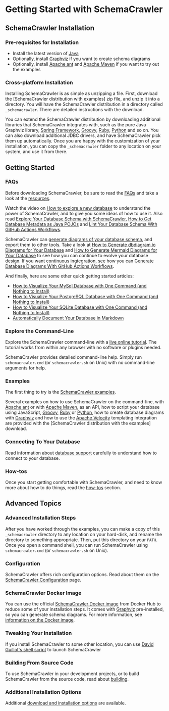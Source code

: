 # Getting Started with SchemaCrawler

## SchemaCrawler Installation

### Pre-requisites for Installation

- Install the latest version of [Java](https://www.java.com/)
- Optionally, install [Graphviz] if you want to create schema diagrams
- Optionally, install [Apache ant] and [Apache Maven] if you want to try out the examples

### Cross-platform Installation

Installing SchemaCrawler is as simple as unzipping a file. First, download the [SchemaCrawler
distribution with examples] zip file, and unzip it into a directory. You will have the SchemaCrawler
distribution in a directory called `_schemacrawler`. There are detailed instructions with the download.

You can extend the SchemaCrawler distribution by downloading additional libraries that SchemaCrawler
integrates with, such as the pure Java Graphviz library, [Spring Framework](https://www.springsource.org/spring-framework), [Groovy], [Ruby], [Python] and so
on. You can also download additional JDBC drivers, and have SchemaCrawler pick them up automatically.
Once you are happy with the customization of your installation, you can copy the `_schemacrawler`
folder to any location on your system, and use it from there.



## Getting Started

### FAQs

Before downloading SchemaCrawler, be sure to read the [FAQs](faq.html) and take a look at the [resources](resources.html).

Watch the video on [How to explore a new database](https://dev.to/sualeh/how-do-you-explore-a-new-database-1pge) to understand the power of SchemaCrawler, and to give you some ideas of how to use it. Also read [Explore Your Database Schema with SchemaCrawler](https://dev.to/sualeh/explore-your-database-schema-with-schemacrawler-5341), [How to Get Database Metadata as Java POJOs](https://dev.to/sualeh/how-to-get-database-metadata-as-java-pojos-24li) and [Lint Your Database Schema With GitHub Actions Workflows](https://dev.to/sualeh/lint-your-database-schema-with-github-actions-workflows-57cg).

SchemaCrawler can [generate diagrams of your database schema](diagramming.html), and export them to other tools. Take a look at [How to Generate dbdiagram.io Diagrams for Your Database](https://dev.to/sualeh/how-to-generate-dbdiagram-io-diagrams-for-your-database-431l)
and [How to Generate Mermaid Diagrams for Your Database](https://dev.to/sualeh/how-to-generate-mermaid-diagrams-for-your-database-33bn) to see how you can continue to evolve your database design. If you want continuous ingtegration, see how you can [Generate Database Diagrams With GitHub Actions Workflows](https://dev.to/sualeh/generate-database-diagrams-with-github-actions-workflows-4l96).

And finally, here are some other quick getting started articles:

- [How to Visualize Your MySql Database with One Command (and Nothing to Install)](https://dev.to/sualeh/how-to-visualize-your-mysql-database-with-one-command-and-nothing-to-install-21cp)
- [How to Visualize Your PostgreSQL Database with One Command (and Nothing to Install)](https://dev.to/sualeh/how-to-visualize-your-postgresql-database-with-one-command-and-nothing-to-install-3e3j)
- [How to Visualize Your SQLite Database with One Command (and Nothing to Install)](https://dev.to/sualeh/how-to-visualize-your-sqlite-database-with-one-command-and-nothing-to-install-1f4m)
- [Automatically Document Your Database in Markdown](https://dev.to/sualeh/automatically-document-your-database-in-markdown-elf)


### Explore the Command-Line

Explore the SchemaCrawler command-line with a [live online tutorial](https://killercoda.com/schemacrawler). 
The tutorial works from within any browser with no software or plugins needed.

SchemaCrawler provides detailed command-line help. Simply run `schemacrawler.cmd` (or
`schemacrawler.sh` on Unix) with no command-line arguments for help.


### Examples

The first thing to try is the [SchemaCrawler examples].

Several examples on how to use SchemaCrawler on the command-line, with [Apache ant] or with
[Apache Maven], as an API, how to script your database using JavaScript, [Groovy], [Ruby] or [Python], how to
create database diagrams with [Graphviz] and how to use the [Apache Velocity](https://velocity.apache.org/) templating integration
are provided with the [SchemaCrawler distribution with the examples] download.


### Connecting To Your Database

Read information about [database support](database-support.html) carefully to understand how to connect to your database.


### How-tos

Once you start getting comfortable with SchemaCrawler, and need to know more about how to do
things, read the [how-tos](how-to.html) section.



## Advanced Topics

### Advanced Installation Steps

After you have worked through the examples, you can make a copy of this `_schemacrawler` directory to
any location on your hard-disk, and rename the directory to something appropriate. Then, put this
directory on your `PATH`. Once you open a command shell, you can run SchemaCrawler using
`schemacrawler.cmd` (or `schemacrawler.sh` on Unix).

### Configuration

SchemaCrawler offers rich configuration options. Read about them on the [SchemaCrawler Configuration](config.html) page.


### SchemaCrawler Docker Image

You can use the official [SchemaCrawler Docker image](https://hub.docker.com/r/schemacrawler/schemacrawler/) from Docker Hub to reduce some of your
installation steps. It comes with [Graphviz] pre-installed, so you can generate schema diagrams.
For more information, see [information on the Docker image](docker-image.html).


### Tweaking Your Installation
If you install SchemaCrawler to some other location, you can use
[David Guillot's shell script](https://gist.github.com/David-Guillot/dd53227141fd62ff5db6ef23c929f7b1)
to launch SchemaCrawler


### Building From Source Code

To use SchemaCrawler in your development projects, or to build SchemaCrawler from the source code, read
about [building](building.html).


### Additional Installation Options

Additional [download and installation options](downloads.html) are available.



[SchemaCrawler examples]: https://github.com/schemacrawler/SchemaCrawler/releases/
[Groovy]: https://www.groovy-lang.org/
[Ruby]: https://www.ruby-lang.org/en/
[Python]: https://www.python.org/
[Graphviz]: https://www.graphviz.org/
[Apache Maven]: https://maven.apache.org/
[Apache ant]: https://ant.apache.org/
